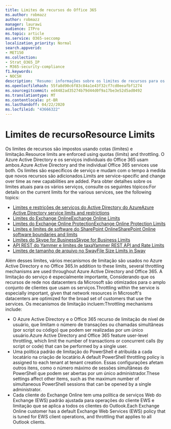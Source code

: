 ```yaml
---
title: Limites de recursos do Office 365
ms.author: robmazz
author: robmazz
manager: laurawi
audience: ITPro
ms.topic: article
ms.service: O365-seccomp
localization_priority: Normal
search.appverid:
- MET150
ms.collection:
- Strat_O365_IP
- M365-security-compliance
f1.keywords:
- NOCSH
description: 'Resumo: informações sobre os limites de recursos para os vários aplicativos no Office 365.'
ms.openlocfilehash: 55fa8d90c6f83c84a1e43f32cf7cd0eeafbf1274
ms.sourcegitcommit: ed4482ad35274b79d44d0f9a17be3e52d5ad0492
ms.translationtype: MT
ms.contentlocale: pt-BR
ms.lasthandoff: 04/22/2020
ms.locfileid: "43666322"
---
```

# <a name="resource-limits"></a><span data-ttu-id="66cc5-103">Limites de recurso</span><span class="sxs-lookup"><span data-stu-id="66cc5-103">Resource Limits</span></span>

<span data-ttu-id="66cc5-104">Os limites de recursos são impostos usando cotas (limites) e limitação.</span><span class="sxs-lookup"><span data-stu-id="66cc5-104">Resource limits are enforced using quotas (limits) and throttling.</span></span> <span data-ttu-id="66cc5-105">O Azure Active Directory e os serviços individuais do Office 365 usam ambos.</span><span class="sxs-lookup"><span data-stu-id="66cc5-105">Azure Active Directory and the individual Office 365 services use both.</span></span> <span data-ttu-id="66cc5-106">Os limites são específicos de serviço e mudam com o tempo à medida que novos recursos são adicionados.</span><span class="sxs-lookup"><span data-stu-id="66cc5-106">Limits are service-specific and change over time as new capabilities are added.</span></span> <span data-ttu-id="66cc5-107">Para obter detalhes sobre os limites atuais para os vários serviços, consulte os seguintes tópicos:</span><span class="sxs-lookup"><span data-stu-id="66cc5-107">For details on the current limits for the various services, see the following topics:</span></span>

- [<span data-ttu-id="66cc5-108">Limites e restrições de serviços do Active Directory do Azure</span><span class="sxs-lookup"><span data-stu-id="66cc5-108">Azure Active Directory service limits and restrictions</span></span>](https://docs.microsoft.com/azure/azure-resource-manager/management/azure-subscription-service-limits)
- [<span data-ttu-id="66cc5-109">Limites do Exchange Online</span><span class="sxs-lookup"><span data-stu-id="66cc5-109">Exchange Online Limits</span></span>](https://technet.microsoft.com/library/exchange-online-limits.aspx)
- [<span data-ttu-id="66cc5-110">Limites do Exchange Online Protection</span><span class="sxs-lookup"><span data-stu-id="66cc5-110">Exchange Online Protection Limits</span></span>](https://technet.microsoft.com/library/exchange-online-protection-limits.aspx)
- [<span data-ttu-id="66cc5-111">Limites e limites de software do SharePoint Online</span><span class="sxs-lookup"><span data-stu-id="66cc5-111">SharePoint Online software boundaries and limits</span></span>](https://support.office.com/article/SharePoint-Online-software-boundaries-and-limits-8F34FF47-B749-408B-ABC0-B605E1F6D498)
- [<span data-ttu-id="66cc5-112">Limites do Skype for Business</span><span class="sxs-lookup"><span data-stu-id="66cc5-112">Skype for Business Limits</span></span>](https://technet.microsoft.com/library/skype-for-business-online-limits.aspx)
- [<span data-ttu-id="66cc5-113">API REST do Yammer e limites de taxa</span><span class="sxs-lookup"><span data-stu-id="66cc5-113">Yammer REST API and Rate Limits</span></span>](https://developer.yammer.com/docs/rest-api-rate-limits)
- [<span data-ttu-id="66cc5-114">Limites de tamanho de arquivo no Sway</span><span class="sxs-lookup"><span data-stu-id="66cc5-114">File Size Limits in Sway</span></span>](https://support.office.com/article/File-size-limits-in-Sway-4db21bc6-b42b-499f-9272-66e089db109f)

<span data-ttu-id="66cc5-115">Além desses limites, vários mecanismos de limitação são usados no Azure Active Directory e no Office 365.</span><span class="sxs-lookup"><span data-stu-id="66cc5-115">In addition to these limits, several throttling mechanisms are used throughout Azure Active Directory and Office 365.</span></span> <span data-ttu-id="66cc5-116">A limitação do serviço é especialmente importante, Considerando que os recursos de rede nos datacenters da Microsoft são otimizados para o amplo conjunto de clientes que usam os serviços.</span><span class="sxs-lookup"><span data-stu-id="66cc5-116">Throttling within the service is especially important, given that network resources in Microsoft's datacenters are optimized for the broad set of customers that use the services.</span></span> <span data-ttu-id="66cc5-117">Os mecanismos de limitação incluem:</span><span class="sxs-lookup"><span data-stu-id="66cc5-117">Throttling mechanisms include:</span></span>

- <span data-ttu-id="66cc5-118">O Azure Active Directory e o Office 365 recurso de limitação de nível de usuário, que limitam o número de transações ou chamadas simultâneas (por script ou código) que podem ser realizadas por um único usuário.</span><span class="sxs-lookup"><span data-stu-id="66cc5-118">Azure Active Directory and Office 365 feature user-level throttling, which limit the number of transactions or concurrent calls (by script or code) that can be performed by a single user.</span></span>
- <span data-ttu-id="66cc5-119">Uma política padrão de limitação do PowerShell é atribuída a cada locatário na criação de locatário.</span><span class="sxs-lookup"><span data-stu-id="66cc5-119">A default PowerShell throttling policy is assigned to each tenant at tenant creation.</span></span> <span data-ttu-id="66cc5-120">Essas configurações afetam outros itens, como o número máximo de sessões simultâneas do PowerShell que podem ser abertas por um único administrador.</span><span class="sxs-lookup"><span data-stu-id="66cc5-120">These settings affect other items, such as the maximum number of simultaneous PowerShell sessions that can be opened by a single administrator.</span></span>
- <span data-ttu-id="66cc5-121">Cada cliente do Exchange Online tem uma política de serviços Web do Exchange (EWS) padrão ajustada para operações do cliente EWS e limitação que se aplica a todos os clientes do Outlook.</span><span class="sxs-lookup"><span data-stu-id="66cc5-121">Each Exchange Online customer has a default Exchange Web Services (EWS) policy that is tuned for EWS client operations, and throttling that applies to all Outlook clients.</span></span>
